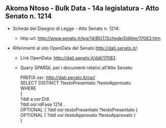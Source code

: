 ## Akoma Ntoso - Bulk Data - 14a legislatura - Atto Senato n. 1214 ##

* Scheda del Disegno di Legge - Atto Senato n. 1214:
	* http url: http://www.senato.it/leg/14/BGT/Schede/Ddliter/17083.htm

* Riferimenti al sito OpenData del Senato http://dati.senato.it/:
	* Link OpenData: http://dati.senato.it/ddl/17083
	* Query SPARQL per i documenti relativi all'Atto Senato:

        PREFIX osr: <http://dati.senato.it/osr/>  
		SELECT DISTINCT ?testoPresentato ?testoApprovato  
		WHERE  
		{  
		    ?ddl a osr:Ddl.  
		    ?ddl osr:idFase 1214 .  
		    OPTIONAL { ?ddl osr:testoPresentato ?testoPresentato }  
		    OPTIONAL { ?ddl osr:testoApprovato ?testoApprovato }  
		}
		